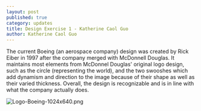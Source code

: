 ```yaml
---
layout: post
published: true
category: updates
title: Design Exercise 1 - Katherine Caol Guo
author: Katherine Caol Guo
---
```

The current Boeing (an aerospace company) design was created by Rick Eiber in 1997 after the company merged with McDonnell Douglas. It maintains most elements from McDonnel Douglas' original logo design, such as the circle (representing the world), and the two swooshes which add dynamism and direction to the image because of their shape as well as their varied thickness. Overall, the design is recognizable and is in line with what the company actually does. 

![Logo-Boeing-1024x640.png]({{site.baseurl}}/assets/Logo-Boeing-1024x640.png)

